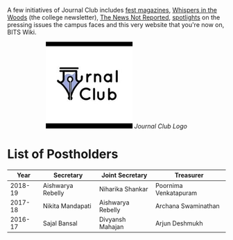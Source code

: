 <!-- TITLE: Journal Club -->
<!-- SUBTITLE: Journal Club is a student organisation that reports news on campus. -->

A few initiatives of Journal Club includes [fest magazines](/news/fests),  [Whispers in the Woods](/news/witw) (the college newsletter), [The News Not Reported](/orgs/journal-club/the-news-not-reported), [spotlights](/news/spotlight) on the pressing issues the campus faces and this very website that you're now on, BITS Wiki.

<center>

![Journal Club Logo](/uploads/orgs/jc-logo.jpg)
*Journal Club Logo*

</center>

# List of Postholders
<center>

| Year | Secretary | Joint Secretary | Treasurer |
|--|--|--|--|
| 2018-19 | Aishwarya Rebelly | Niharika Shankar | Poornima Venkatapuram |
| 2017-18 | Nikita Mandapati | Aishwarya Rebelly | Archana Swaminathan |
| 2016-17 | Sajal Bansal | Divyansh Mahajan | Arjun Deshmukh |

</center>